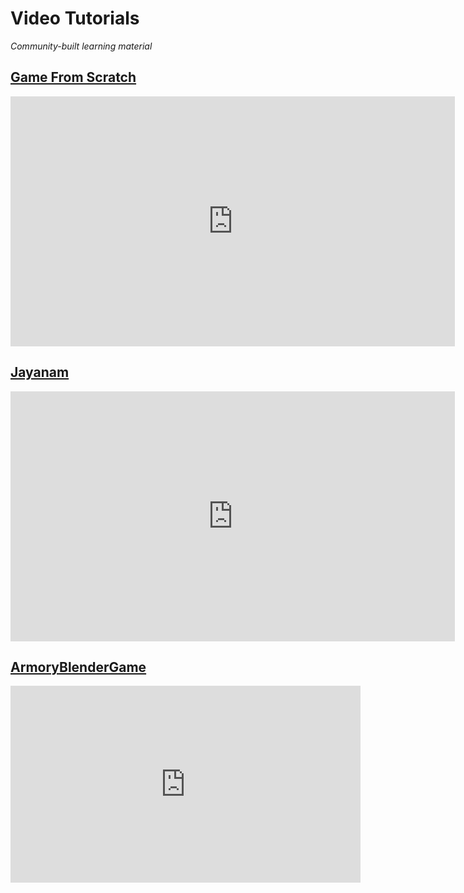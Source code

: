 # Video Tutorials

*Community-built learning material*

## [Game From Scratch](https://www.youtube.com/playlist?list=PLS9MbmO_ssyCROCpMk98E_Pf7fgMCm5-n)

<iframe width="711" height="400" src="https://www.youtube.com/embed/videoseries?list=PLS9MbmO_ssyCROCpMk98E_Pf7fgMCm5-n" frameborder="0" allow="autoplay; encrypted-media" allowfullscreen></iframe>

## [Jayanam](https://www.youtube.com/playlist?list=PLboXykqtm8dyWWJ2UkC_8jRpDN4zW1s52)

<iframe width="711" height="400" src="https://www.youtube.com/embed/videoseries?list=PLboXykqtm8dyWWJ2UkC_8jRpDN4zW1s52" frameborder="0" allow="autoplay; encrypted-media" allowfullscreen></iframe>

## [ArmoryBlenderGame](https://www.youtube.com/c/ArmoryBlenderGame)

<iframe width="560" height="315" src="https://www.youtube.com/embed/9DGMU7nRFi4" frameborder="0" allow="autoplay; encrypted-media" allowfullscreen></iframe>
